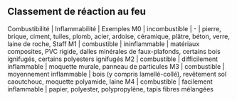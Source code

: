 
## Classement de réaction au feu
 Combustibilité | Inflammabilité | Exemples 
M0 | incombustible | - | pierre, brique, ciment, tuiles, plomb, acier, ardoise, céramique, plâtre, béton, verre, laine de roche, Staff
M1 |	combustible |	ininflammable |	matériaux composites, PVC rigide, dalles minérales de faux-plafonds, certains bois ignifugés, certains polyesters ignifugés
M2 |	combustible |	difficilement inflammable |	moquette murale, panneau de particules
M3 |	combustible |	moyennement inflammable |	bois (y compris lamellé-collé), revêtement sol caoutchouc, moquette polyamide, laine
M4 |	combustible |	facilement inflammable | papier, polyester, polypropylène, tapis fibres mélangées
